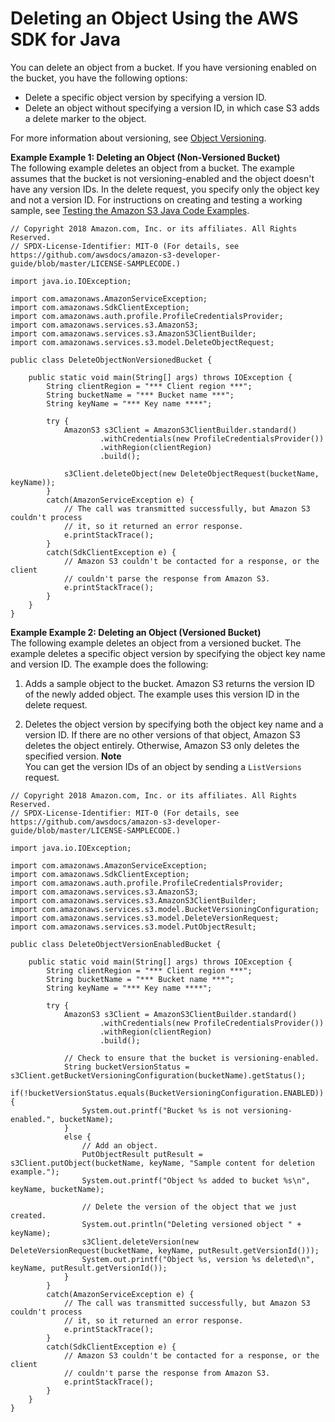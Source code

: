 # Deleting an Object Using the AWS SDK for Java<a name="DeletingOneObjectUsingJava"></a>

You can delete an object from a bucket\. If you have versioning enabled on the bucket, you have the following options:
+ Delete a specific object version by specifying a version ID\.
+ Delete an object without specifying a version ID, in which case S3 adds a delete marker to the object\.

For more information about versioning, see [Object Versioning](ObjectVersioning.md)\. 

**Example Example 1: Deleting an Object \(Non\-Versioned Bucket\)**  
The following example deletes an object from a bucket\. The example assumes that the bucket is not versioning\-enabled and the object doesn't have any version IDs\. In the delete request, you specify only the object key and not a version ID\. For instructions on creating and testing a working sample, see [Testing the Amazon S3 Java Code Examples](UsingTheMPJavaAPI.md#TestingJavaSamples)\.  

```
// Copyright 2018 Amazon.com, Inc. or its affiliates. All Rights Reserved.
// SPDX-License-Identifier: MIT-0 (For details, see https://github.com/awsdocs/amazon-s3-developer-guide/blob/master/LICENSE-SAMPLECODE.)

import java.io.IOException;

import com.amazonaws.AmazonServiceException;
import com.amazonaws.SdkClientException;
import com.amazonaws.auth.profile.ProfileCredentialsProvider;
import com.amazonaws.services.s3.AmazonS3;
import com.amazonaws.services.s3.AmazonS3ClientBuilder;
import com.amazonaws.services.s3.model.DeleteObjectRequest;

public class DeleteObjectNonVersionedBucket {

    public static void main(String[] args) throws IOException {
        String clientRegion = "*** Client region ***";
        String bucketName = "*** Bucket name ***";
        String keyName = "*** Key name ****";

        try {
            AmazonS3 s3Client = AmazonS3ClientBuilder.standard()
                    .withCredentials(new ProfileCredentialsProvider())
                    .withRegion(clientRegion)
                    .build();

            s3Client.deleteObject(new DeleteObjectRequest(bucketName, keyName));
        }
        catch(AmazonServiceException e) {
            // The call was transmitted successfully, but Amazon S3 couldn't process 
            // it, so it returned an error response.
            e.printStackTrace();
        }
        catch(SdkClientException e) {
            // Amazon S3 couldn't be contacted for a response, or the client
            // couldn't parse the response from Amazon S3.
            e.printStackTrace();
        }
    }
}
```

**Example Example 2: Deleting an Object \(Versioned Bucket\)**  
The following example deletes an object from a versioned bucket\. The example deletes a specific object version by specifying the object key name and version ID\. The example does the following:  

1. Adds a sample object to the bucket\. Amazon S3 returns the version ID of the newly added object\. The example uses this version ID in the delete request\.

1. Deletes the object version by specifying both the object key name and a version ID\. If there are no other versions of that object, Amazon S3 deletes the object entirely\. Otherwise, Amazon S3 only deletes the specified version\.
**Note**  
You can get the version IDs of an object by sending a `ListVersions` request\.

```
// Copyright 2018 Amazon.com, Inc. or its affiliates. All Rights Reserved.
// SPDX-License-Identifier: MIT-0 (For details, see https://github.com/awsdocs/amazon-s3-developer-guide/blob/master/LICENSE-SAMPLECODE.)

import java.io.IOException;

import com.amazonaws.AmazonServiceException;
import com.amazonaws.SdkClientException;
import com.amazonaws.auth.profile.ProfileCredentialsProvider;
import com.amazonaws.services.s3.AmazonS3;
import com.amazonaws.services.s3.AmazonS3ClientBuilder;
import com.amazonaws.services.s3.model.BucketVersioningConfiguration;
import com.amazonaws.services.s3.model.DeleteVersionRequest;
import com.amazonaws.services.s3.model.PutObjectResult;

public class DeleteObjectVersionEnabledBucket {

    public static void main(String[] args) throws IOException {
        String clientRegion = "*** Client region ***";
        String bucketName = "*** Bucket name ***";
        String keyName = "*** Key name ****";

        try {
            AmazonS3 s3Client = AmazonS3ClientBuilder.standard()
                    .withCredentials(new ProfileCredentialsProvider())
                    .withRegion(clientRegion)
                    .build();

            // Check to ensure that the bucket is versioning-enabled.
            String bucketVersionStatus = s3Client.getBucketVersioningConfiguration(bucketName).getStatus();
            if(!bucketVersionStatus.equals(BucketVersioningConfiguration.ENABLED)) {
                System.out.printf("Bucket %s is not versioning-enabled.", bucketName);
            }
            else {
                // Add an object.
                PutObjectResult putResult = s3Client.putObject(bucketName, keyName, "Sample content for deletion example.");
                System.out.printf("Object %s added to bucket %s\n", keyName, bucketName);
        
                // Delete the version of the object that we just created.
                System.out.println("Deleting versioned object " + keyName);
                s3Client.deleteVersion(new DeleteVersionRequest(bucketName, keyName, putResult.getVersionId()));
                System.out.printf("Object %s, version %s deleted\n", keyName, putResult.getVersionId());
            }
        }
        catch(AmazonServiceException e) {
            // The call was transmitted successfully, but Amazon S3 couldn't process 
            // it, so it returned an error response.
            e.printStackTrace();
        }
        catch(SdkClientException e) {
            // Amazon S3 couldn't be contacted for a response, or the client
            // couldn't parse the response from Amazon S3.
            e.printStackTrace();
        }
    }
}
```
